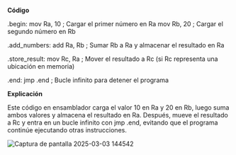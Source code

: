 

**Código**

.begin:
    mov Ra, 10         ; Cargar el primer número en Ra
    mov Rb, 20         ; Cargar el segundo número en Rb

.add_numbers:
    add Ra, Rb         ; Sumar Rb a Ra y almacenar el resultado en Ra

.store_result:
    mov Rc, Ra         ; Mover el resultado a Rc (si Rc representa una ubicación en memoria)

.end:
    jmp .end           ; Bucle infinito para detener el programa


**Explicación**

Este código en ensamblador carga el valor 10 en Ra y 20 en Rb, 
luego suma ambos valores y almacena el resultado en Ra. Después,
mueve el resultado a Rc y entra en un bucle infinito con jmp .end, 
evitando que el programa continúe ejecutando otras instrucciones.

![Captura de pantalla 2025-03-03 144542](https://github.com/user-attachments/assets/ee3e6588-f139-4867-a38d-9711590da24c)
